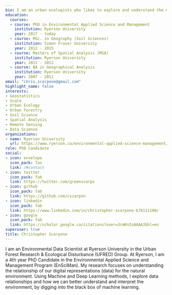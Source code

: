 ```yaml
---
bio: I am an urban ecologists who likes to explore and understand the natural world with questions about how to represent the world in a digital format.
education:
  courses:
  - course: PhD in Environmental Applied Science and Management
    institution: Ryerson University
    year: 2017 - today
  - course: MSc. in Geography (Soil Sciences)
    institution: Simon Fraser University
    year: 2012 - 2015
  - course: Masters of Spatial Analysis (MSA)
    institution: Ryerson University
    year: 2011 - 2012
  - course: BA in Geographical Analysis
    institution: Ryerson University
    year: 2007 - 2011
email: "chris.scarpone@gmail.com"
highlight_name: false
interests:
- Geostatistics
- Scale
- Urban Ecology
- Urban Forestry
- Soil Science
- Spatial Analysis
- Remote Sensing
- Data Science
organizations:
- name: Ryerson University
  url: https://www.ryerson.ca/environmental-applied-science-management/
role: PhD Candidate
social:
- icon: envelope
  icon_pack: fas
  link: /#contact
- icon: twitter
  icon_pack: fab
  link: https://twitter.com/greenscarps
- icon: github
  icon_pack: fab
  link: https://github.com/cscarpon
- icon: linkedin
  icon_pack: fab
  link: https://www.linkedin.com/in/christopher-scarpone-b76111100/
- icon: google
  icon_pack: fab
  link: https://scholar.google.ca/citations?user=3cmKnIoAAAAJ&hl=en
superuser: true
title: Christopher Scarpone
---
```


I am an Environmental Data Scientist at Ryerson University in the Urban Forest Research & Ecological Disturbance (UFRED) Group. At Ryerson, I am a 4th year PhD Candidate in the Environmental Applied Science and Management Program (EnSciMan). My research focuses on understanding the relationship of our digital representations (data) for the natural environment. Using Machine and Deep Learning methods, I explore data relationships and how we can better understand and interpret the environment, by digging into the black box of machine learning.



